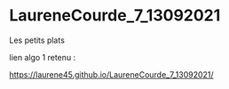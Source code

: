 # LaureneCourde_7_13092021

Les petits plats

lien algo 1 retenu : 

https://laurene45.github.io/LaureneCourde_7_13092021/
